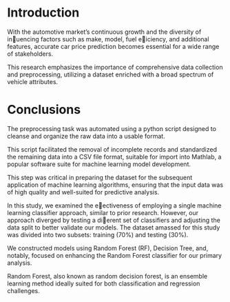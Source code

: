 # Introduction

With the automotive market’s continuous growth and the diversity of inuencing factors such as make, model, fuel eiciency, and additional features, accurate car price prediction becomes essential for a wide range of stakeholders. 

This research emphasizes the importance of comprehensive data collection and preprocessing, utilizing a dataset enriched with a broad spectrum of vehicle attributes.

# Conclusions

The preprocessing task was  automated using a python script designed to cleanse and organize the raw data into a usable format. 

This script facilitated the removal of incomplete records and standardized the remaining data into a CSV file format, suitable for import into Mathlab, a popular software suite for machine learning model development. 

This step was critical in preparing the dataset for the subsequent application of machine learning algorithms, ensuring that the input data was of high quality and well-suited for predictive analysis.

In  this study,  we  examined  the eectiveness  of  employing  a single  machine  learning  classifier approach,  similar  to  prior  research.  However,  our  approach  diverged  by  testing  a  dierent  set  of classifiers and adjusting the data split to better validate our models. The dataset amassed for this study was divided into two subsets: training (70%) and testing (30%). 

We constructed models using Random Forest (RF), Decision Tree, and, notably, focused on enhancing the Random Forest classifier for our primary analysis.

Random Forest, also known as random decision forest, is an ensemble learning method ideally suited for both classification and regression challenges.
